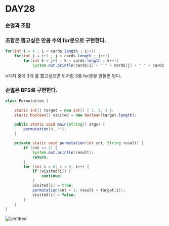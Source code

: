 # DAY28

### 순열과 조합

### 조합은 뽑고싶은 만큼 수의 for문으로 구현한다.

```java
for(int i = 0 ; i < cards.length ; i++){
    for(int j = i+1 ; j < cards.length ; j++){
        for(int k = j+1 ; k < cards.length ; k++){
            System.out.println(cards[i] + " " + cards[j] + " " + cards[k];
```

n가지 중에 3개 를 뽑고싶으면 위처럼 3중 for문을 만들면 된다.

### 순열은 BFS로 구현한다.

```java
class Permutation {
    
    static int[] target = new int[] { 1, 2, 3 };
    static boolean[] visited = new boolean[target.length];

    public static void main(String[] args) {
        permutation(0, "");
    }
    
    private static void permutation(int cnt, String result) {
        if (cnt == 2) {
            System.out.println(result);
            return;
        }
        for (int i = 0; i < 3; i++) {
            if (visited[i]) {
                continue;
            }
            visited[i] = true;
            permutation(cnt + 1, result + target[i]);
            visited[i] = false;
        }
    }
}
```

![Untitled](https://user-images.githubusercontent.com/70310271/171827206-fd150871-2e0b-4e3f-94a2-2c273be7480a.png)

